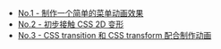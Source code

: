 * [No.1 - 制作一个简单的菜单动画效果](https://github.com/woai3c/2018ife-task/tree/master/designer/menu-animation)
* [No.2 - 初步接触 CSS 2D 变形](https://github.com/woai3c/2018ife-task/tree/master/designer/2Ddeformation)
* [No.3 - CSS transition 和 CSS transform 配合制作动画](https://github.com/woai3c/2018ife-task/tree/master/designer/cat)
